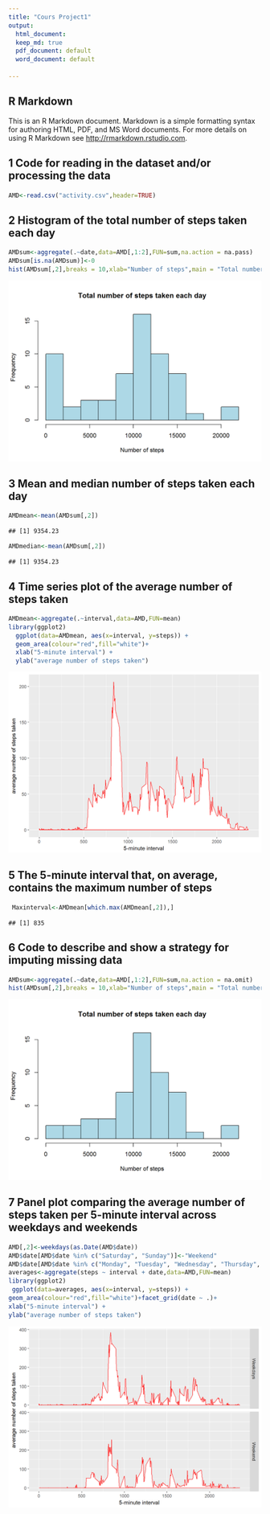 ```yaml
---
title: "Cours Project1"
output:
  html_document:  
  keep_md: true
  pdf_document: default
  word_document: default
  
---
```




## R Markdown

This is an R Markdown document. Markdown is a simple formatting syntax for authoring HTML, PDF, and MS Word documents. For more details on using R Markdown see <http://rmarkdown.rstudio.com>.

## 1 Code for reading in the dataset and/or processing the data


```r
AMD<-read.csv("activity.csv",header=TRUE)
```
## 2 Histogram of the total number of steps taken each day

```r
AMDsum<-aggregate(.~date,data=AMD[,1:2],FUN=sum,na.action = na.pass)
AMDsum[is.na(AMDsum)]<-0
hist(AMDsum[,2],breaks = 10,xlab="Number of steps",main = "Total number of steps taken each day",col="lightBlue")
```

![plot of chunk unnamed-chunk-2](https://github.com/sihemsami/RepData_PeerAssessment1/blob/master/doc/unnamed-chunk-2-1.png)

## 3 Mean and median number of steps taken each day


```r
AMDmean<-mean(AMDsum[,2])
```

```
## [1] 9354.23
```

```r
AMDmedian<-mean(AMDsum[,2])
```

```
## [1] 9354.23
```
## 4 Time series plot of the average number of steps taken

```r
AMDmean<-aggregate(.~interval,data=AMD,FUN=mean)
library(ggplot2)
  ggplot(data=AMDmean, aes(x=interval, y=steps)) +
  geom_area(colour="red",fill="white")+
  xlab("5-minute interval") +
  ylab("average number of steps taken")
```

![plot of chunk unnamed-chunk-5](https://github.com/sihemsami/RepData_PeerAssessment1/blob/master/doc/unnamed-chunk-5-1.png)

## 5 The 5-minute interval that, on average, contains the maximum number of steps


```r
 Maxinterval<-AMDmean[which.max(AMDmean[,2]),]
```

```
## [1] 835
```
## 6 Code to describe and show a strategy for imputing missing data

```r
AMDsum<-aggregate(.~date,data=AMD[,1:2],FUN=sum,na.action = na.omit)
hist(AMDsum[,2],breaks = 10,xlab="Number of steps",main = "Total number of steps taken each day",col="lightBlue")
```

![plot of chunk unnamed-chunk-7](https://github.com/sihemsami/RepData_PeerAssessment1/blob/master/doc/unnamed-chunk-7-1.png)
## 7 Panel plot comparing the average number of steps taken per 5-minute interval across weekdays and weekends

```r
AMD[,2]<-weekdays(as.Date(AMD$date))
AMD$date[AMD$date %in% c("Saturday", "Sunday")]<-"Weekend"
AMD$date[AMD$date %in% c("Monday", "Tuesday", "Wednesday", "Thursday", "Friday")]<-"Weekdays"
averages<-aggregate(steps ~ interval + date,data=AMD,FUN=mean)
library(ggplot2)
 ggplot(data=averages, aes(x=interval, y=steps)) +
geom_area(colour="red",fill="white")+facet_grid(date ~ .)+
xlab("5-minute interval") +
ylab("average number of steps taken")
```

![plot of chunk unnamed-chunk-8](https://github.com/sihemsami/RepData_PeerAssessment1/blob/master/doc/unnamed-chunk-8-1.png)

